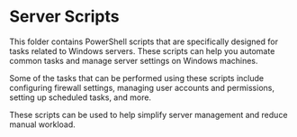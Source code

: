 # Server Scripts

This folder contains PowerShell scripts that are specifically designed for tasks related to Windows servers. These scripts can help you automate common tasks and manage server settings on Windows machines.

Some of the tasks that can be performed using these scripts include configuring firewall settings, managing user accounts and permissions, setting up scheduled tasks, and more.

These scripts can be used to help simplify server management and reduce manual workload. 